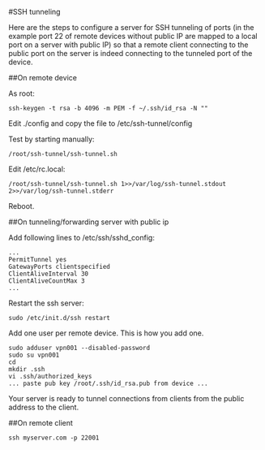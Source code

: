 #SSH tunneling

Here are the steps to configure a server for SSH tunneling of ports (in the example port 22 of remote devices without public IP are mapped to a local port on a server with public IP) so that a remote client connecting to the public port on the server is indeed connecting to the tunneled port of the device.

##On remote device


As root:

```
ssh-keygen -t rsa -b 4096 -m PEM -f ~/.ssh/id_rsa -N ""
```

Edit ./config and copy the file to /etc/ssh-tunnel/config

Test by starting manually:
```
/root/ssh-tunnel/ssh-tunnel.sh
```

Edit /etc/rc.local:
```
/root/ssh-tunnel/ssh-tunnel.sh 1>>/var/log/ssh-tunnel.stdout 2>>/var/log/ssh-tunnel.stderr
```

Reboot.

##On tunneling/forwarding server with public ip

Add following lines to /etc/ssh/sshd_config:
```
...
PermitTunnel yes
GatewayPorts clientspecified
ClientAliveInterval 30
ClientAliveCountMax 3
...
```
Restart the ssh server:
```
sudo /etc/init.d/ssh restart
```
Add one user per remote device. This is how you add one.
```
sudo adduser vpn001 --disabled-password
sudo su vpn001
cd
mkdir .ssh
vi .ssh/authorized_keys
... paste pub key /root/.ssh/id_rsa.pub from device ...
```

Your server is ready to tunnel connections from clients from the public address  to the client.

##On remote client
```
ssh myserver.com -p 22001
```
